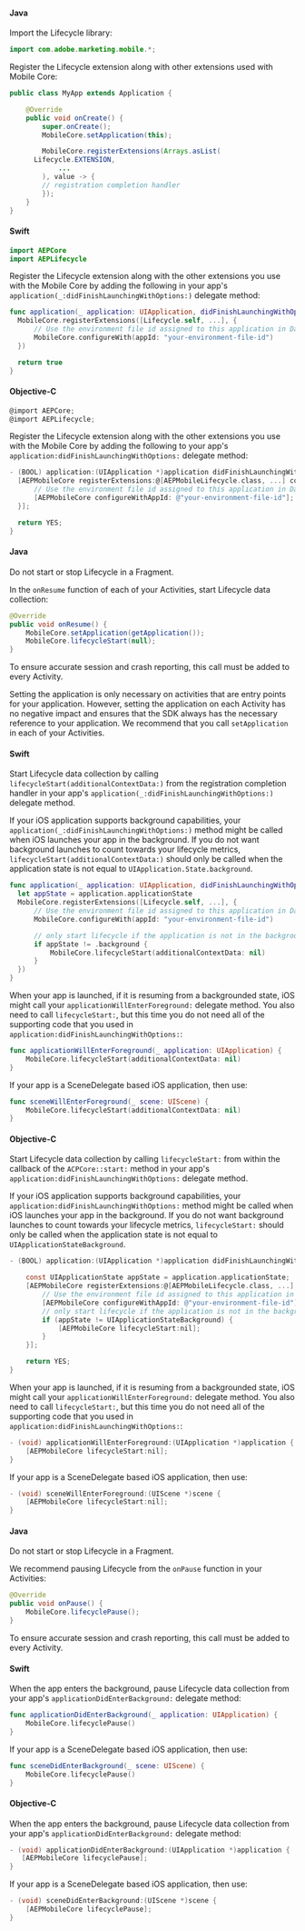 <Variant platform="android" task="import" repeat="5"/>

#### Java

Import the Lifecycle library:

```java
import com.adobe.marketing.mobile.*;
```

Register the Lifecycle extension along with other extensions used with Mobile Core:

```java
public class MyApp extends Application {​

    @Override
    public void onCreate() {
        super.onCreate();
        MobileCore.setApplication(this);

        MobileCore.registerExtensions(Arrays.asList(
      Lifecycle.EXTENSION,
            ...
        ), value -> {
        // registration completion handler
        });
    }
}
```

<Variant platform="ios" task="import" repeat="8"/>

#### Swift

```swift
import AEPCore
import AEPLifecycle
```

Register the Lifecycle extension along with the other extensions you use with the Mobile Core by adding the following in your app's `application(_:didFinishLaunchingWithOptions:)` delegate method:

```swift
func application(_ application: UIApplication, didFinishLaunchingWithOptions launchOptions: [UIApplication.LaunchOptionsKey: Any]?) -> Bool {
  MobileCore.registerExtensions([Lifecycle.self, ...], {
      // Use the environment file id assigned to this application in Data Collection UI
      MobileCore.configureWith(appId: "your-environment-file-id")
  })

  return true
}
```

#### Objective-C

```objectivec
@import AEPCore;
@import AEPLifecycle;
```

Register the Lifecycle extension along with the other extensions you use with the Mobile Core by adding the following to your app's `application:didFinishLaunchingWithOptions:` delegate method:

```objectivec
- (BOOL) application:(UIApplication *)application didFinishLaunchingWithOptions:(NSDictionary *)launchOptions {
  [AEPMobileCore registerExtensions:@[AEPMobileLifecycle.class, ...] completion:^{
      // Use the environment file id assigned to this application in Data Collection UI
      [AEPMobileCore configureWithAppId: @"your-environment-file-id"];
  }];

  return YES;
}
```

<Variant platform="android" task="collect" repeat="6"/>

#### Java

Do not start or stop Lifecycle in a Fragment.

In the `onResume` function of each of your Activities, start Lifecycle data collection:

```java
@Override  
public void onResume() {  
    MobileCore.setApplication(getApplication());
    MobileCore.lifecycleStart(null);
}
```

To ensure accurate session and crash reporting, this call must be added to every Activity.

Setting the application is only necessary on activities that are entry points for your application. However, setting the application on each Activity has no negative impact and ensures that the SDK always has the necessary reference to your application. We recommend that you call `setApplication` in each of your Activities.

<Variant platform="ios" task="collect" repeat="16"/>

#### Swift

Start Lifecycle data collection by calling `lifecycleStart(additionalContextData:)` from the registration completion handler in your app's `application(_:didFinishLaunchingWithOptions:)` delegate method.

If your iOS application supports background capabilities, your `application(_:didFinishLaunchingWithOptions:)` method might be called when iOS launches your app in the background. If you do not want background launches to count towards your lifecycle metrics, `lifecycleStart(additionalContextData:)` should only be called when the application state is not equal to `UIApplication.State.background`.

```swift
func application(_ application: UIApplication, didFinishLaunchingWithOptions launchOptions: [UIApplicationLaunchOptionsKey: Any]?) -> Bool {
  let appState = application.applicationState
  MobileCore.registerExtensions([Lifecycle.self, ...], {
      // Use the environment file id assigned to this application in Data Collection UI
      MobileCore.configureWith(appId: "your-environment-file-id")

      // only start lifecycle if the application is not in the background
      if appState != .background {
          MobileCore.lifecycleStart(additionalContextData: nil)
      }
  })
}
```

When your app is launched, if it is resuming from a backgrounded state, iOS might call your `applicationWillEnterForeground:` delegate method. You also need to call `lifecycleStart:`, but this time you do not need all of the supporting code that you used in `application:didFinishLaunchingWithOptions:`:

```swift
func applicationWillEnterForeground(_ application: UIApplication) {
    MobileCore.lifecycleStart(additionalContextData: nil)
}
```

If your app is a SceneDelegate based iOS application, then use:

```swift
func sceneWillEnterForeground(_ scene: UIScene) {
    MobileCore.lifecycleStart(additionalContextData: nil)
}
```

#### Objective-C

Start Lifecycle data collection by calling `lifecycleStart:` from within the callback of the `ACPCore::start:` method in your app's `application:didFinishLaunchingWithOptions:` delegate method.

If your iOS application supports background capabilities, your `application:didFinishLaunchingWithOptions:` method might be called when iOS launches your app in the background. If you do not want background launches to count towards your lifecycle metrics, `lifecycleStart:` should only be called when the application state is not equal to `UIApplicationStateBackground`.

```objectivec
- (BOOL) application:(UIApplication *)application didFinishLaunchingWithOptions:(NSDictionary *)launchOptions {

    const UIApplicationState appState = application.applicationState;
    [AEPMobileCore registerExtensions:@[AEPMobileLifecycle.class, ...] completion:^{
        // Use the environment file id assigned to this application in Data Collection UI
        [AEPMobileCore configureWithAppId: @"your-environment-file-id"];
        // only start lifecycle if the application is not in the background
        if (appState != UIApplicationStateBackground) {
            [AEPMobileCore lifecycleStart:nil];
        }
    }];

    return YES;
}
```

When your app is launched, if it is resuming from a backgrounded state, iOS might call your `applicationWillEnterForeground:` delegate method. You also need to call `lifecycleStart:`, but this time you do not need all of the supporting code that you used in `application:didFinishLaunchingWithOptions:`:

```objectivec
- (void) applicationWillEnterForeground:(UIApplication *)application {
    [AEPMobileCore lifecycleStart:nil];
}
```

If your app is a SceneDelegate based iOS application, then use:

```objectivec
- (void) sceneWillEnterForeground:(UIScene *)scene {
    [AEPMobileCore lifecycleStart:nil];
}
```

<Variant platform="android" task="pause" repeat="5"/>

#### Java

Do not start or stop Lifecycle in a Fragment.

We recommend pausing Lifecycle from the `onPause` function in your Activities:

```java
@Override
public void onPause() {
    MobileCore.lifecyclePause();
}
```

To ensure accurate session and crash reporting, this call must be added to every Activity.

<Variant platform="ios" task="pause" repeat="10"/>

#### Swift

When the app enters the background, pause Lifecycle data collection from your app's `applicationDidEnterBackground:` delegate method:

```swift
func applicationDidEnterBackground(_ application: UIApplication) {
    MobileCore.lifecyclePause()
}
```

If your app is a SceneDelegate based iOS application, then use:

```swift
func sceneDidEnterBackground(_ scene: UIScene) {
    MobileCore.lifecyclePause()
}
```

#### Objective-C

When the app enters the background, pause Lifecycle data collection from your app's `applicationDidEnterBackground:` delegate method:

```objectivec
- (void) applicationDidEnterBackground:(UIApplication *)application {
   [AEPMobileCore lifecyclePause];
}
```

If your app is a SceneDelegate based iOS application, then use:

```objectivec
- (void) sceneDidEnterBackground:(UIScene *)scene {
    [AEPMobileCore lifecyclePause];
}
```
